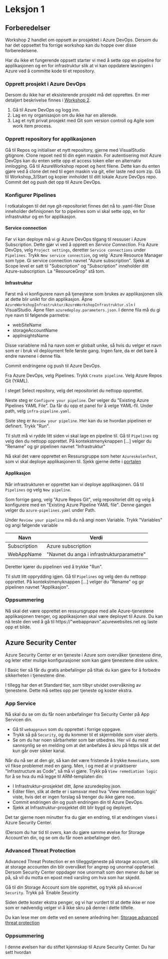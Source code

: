 # Leksjon 1

## Forberedelser
Workshop 2 handlet om oppsett av prosjektet i Azure DevOps. Dersom du har det oppsettet fra forrige workshop kan du hoppe over disse forberedelsene.

Har du ikke et fungerende oppsett starter vi med å sette opp en pipeline for applikasjonen og en for infrastruktur slik at vi kan oppdatere løsningen i Azure ved å committe kode til et repository. 

### Opprett prosjekt i Azure DevOps
Dersom du ikke har et eksisterende prosjekt må det opprettes. En mer detaljert beskrivelse finnes i  [Workshop 2]( https://github.com/bouvet/azure-workshops/tree/master/Workshop_2/Leksjon_1 ).

1. Gå til Azure DevOps og logg inn.
1. Lag en ny organisasjon om du ikke har en allerede.
1. Lag et nytt privat prosjekt med Git som version controll og Agile som work item process.

### Opprett repository for applikasjonen
Gå til Repos og initialiser et nytt repository, gjerne med VisualStudio gitignore. Clone repoet ned til din egen maskin. For autentisering mot Azure DevOps kan du enten sette opp et access token eller en alternativ innlogging. Gå til AzureWorkshop repoet og hent filene. Dette kan du enten gjøre ved å clone det ned til egen maskin via git, eller laste ned som zip. Gå til Workshop_3/Start og kopier innholdet til ditt lokale Azure DevOps repo. Commit det og push det opp til Azure DevOps.

### Konfigurer Pipelines
I rotkatalogen til det nye git-repositoriet finnes det nå to .yaml-filer Disse inneholder definisjonen for to pipelines som vi skal sette opp, en for infrastruktur og en for applikasjon.

#### Service connection
Før vi kan deploye må vi gi Azure DevOps tilgang til ressuser i Azure Subscription. Dette gjør vi ved å opprett en _Service Connection_. Fra Azure DevOps, velg `Project settings`, deretter `Service connections` under `Pipelines`.  Trykk `New service connection`, og velg `Azure Resource Manager som type. Gi service connection navnet "Azure subscription". Sjekk at Scope level er satt til "Subscription" og "Subscription" inneholder ditt Azure-subscription. La "ResourceGrop" stå tom.

#### Infrastruktur
Først må vi konfigurere navn på tjenestene som brukes av applikasjonen slik at dette blir unikt for din applikasjon.
Åpne `AzureWorkshopInfrastruktur/AzureWorkshopInfrastruktur.sln` i VisualStudio. Åpne filen `azuredeploy.parameters.json`. I denne fila må du gi nye navn til følgende parmetre:
* webSiteName
* storageAccountName
* appInsightsName
  
Disse variablene må ha navn som er globalt unike, så hvis du velger et navn som er i bruk vil deployment feile første gang. Ingen fare, da er det bare å endre navnene i denne fila.

Commit endringene og push til Azure DevOps.

Fra Azure DevOps, velg Pipelines. Trykk `Create pipeline`. Velg Azure Repos Git (YAML). 

I steget Select repsitory, velg det repositoriet du nettopp opprettet.

Neste steg er `Configure your pipeline`. Der velger du "Existing Azure Pipelines YAML File". Da får du opp et panel for å velge YAML-fil. Under path, velg `infra-pipeline.yaml`.

Siste steg er `Review your pipeline`. Her kan du se hvordan pipelinen er definert. Trykk "Run". 

Til slutt må vi rydde litt siden vi skal lage en pipeline til. Gå til `Pipelines` og velg den du nettopp opprettet. På kontekstmenyknappen [...] velger du "Rename" og gir pipelinen navnet "Infrastruktur"

Nå skal det være opprettet en Ressursgruppe som heter `AzureskolenTest`, som vi skal deploye applikasjonen til. Sjekk gjerne dette i [portalen](https://portal.azure.com)

#### Applikasjon
Når infrastrukturen er opprettet kan vi deploye applikasjonen. Gå til `Pipelines` og velg `New pipeline`.

Som forrige gang, velg "Azure Repos Git", velg repositoriet ditt og velg å konfigurere med en "Existing Azure Pipeline YAML file". Denne gangen velger du `azure-pipelines.yaml` under Path.

Under `Review your pipeline` må du nå angi noen Variable. Trykk "Variables" og angi følgende variable

| Navn         | Verdi                                   |
|--------------|-----------------------------------------|
| Subscription | Azure subscription                      |
| WebAppName   |"Navnet du anga i infrastrukturparametre"|

Deretter kjører du pipelinen ved å trykke "Run".

Til slutt litt opprydding igjen. Gå til `Pipelines` og velg den du nettopp opprettet. På kontekstmenyknappen [...] velger du "Rename" og gir pipelinen navnet "Applikasjon".

### Oppsummering 
Nå skal det være opprettet en ressursgruppe med alle Azure-tjenestene applikasjonen trenger, og applikasjonen skal være deployet til Azure. Du kan nå teste den ved å gå til https://"webappnavn".azurewebsites.net og laste opp et bilde.

## Azure Security Center

Azure Security Center er en tjeneste i Azure som overvåker tjenestene dine, og leter etter mulige konfigurasjoner som kan gjøre tjenestene
dine usikre.

I Basic tier så får du gratis anbefalinger på tiltak du kan gjøre for å forbedre sikkerheten i tjenestene dine.

I tillegg har den et Standard tier, som tilbyr utvidet overvåkning av tjenestene. Dette må settes opp per tjeneste og koster ekstra.

### App Service

Nå skal du se om du får noen anbefalinger fra Security Center på App Servicen din.

* Gå til `webappnavn` som du opprettet i forrige oppgave.
* Trykk så på `Security`, og du kommer til et skjermbilde som viser alerts.
* Se om du har noen sårbarheter som bør utbedres. Her vil du mest sannsynlig se en melding om at det anbefales å skru på https slik at det kun går over sikker kanal.

Når du nå ser at den gir, så kan det være fristende å trykke `Remediate`, som vil fikse problemet med en gang. Men, i og med at vi 
praktiserer "Infrastructure as Code", så må vi gjøre. Trykk på `View remediation logic` for å se hva du må legge til ARM-templaten din:

* I Infrastruktur-prosjektet ditt, åpne azuredeploy.json.
* Editer filen, slik at dette er i samsvar med hva 'View remediation logic' viste, hvis det er ingen forslag så trenger du ikke gjøre noe.
* Commit endringen din og push endringen din til Azure DevOps.
* Sjekk at Infrastruktur-prosjektet ditt blir bygd og deployet.

Det tar gjerne noen minutter fra du gjør en endring, til at endringen vises i Azure Security Center.

(Dersom du har tid til overs, kan du gjøre samme øvelse for Storage Account'en din, og se om du får noen anbefalinger der).

### Advanced Threat Protection 
Advanced Threat Protection er en tilleggstjeneste på storage account, slik at storage accounten din blir overvåket for angrep og unormal oppførsel. Dersom Security Center oppdager noe unormalt som den mener du bør se på, så vil du motta en epost med varsling om hva som har 
skjedd.

Gå til din Storage Account som ble opprettet, og trykk på `Advanced Security`. Trykk på `Enable Seucirty

Siden dette koster ekstra penger, og vi har vurdert til at dette ikke er noe som er nødvendig velger vi å ikke skru på denne i dette tilfelle.

Du kan lese mer om dette ved en senere anledning her:
[Storage advanced threat protection](https://docs.microsoft.com/en-us/azure/storage/common/storage-advanced-threat-protection?tabs=azure-portal)

### Oppsummering
I denne øvelsen har du stiftet kjennskap til Azure Security Center. Du har sett hvordan 
